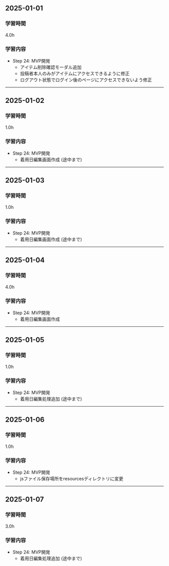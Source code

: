 ## 2025-01-01
### 学習時間
4.0h
### 学習内容
- Step 24: MVP開発
    - アイテム削除確認モーダル追加
    - 投稿者本人のみがアイテムにアクセスできるように修正
    - ログアウト状態でログイン後のページにアクセスできないよう修正
___
## 2025-01-02
### 学習時間
1.0h
### 学習内容
- Step 24: MVP開発
    - 着用日編集画面作成 (途中まで)
___
## 2025-01-03
### 学習時間
1.0h
### 学習内容
- Step 24: MVP開発
    - 着用日編集画面作成 (途中まで)
___
## 2025-01-04
### 学習時間
4.0h
### 学習内容
- Step 24: MVP開発
    - 着用日編集画面作成
___
## 2025-01-05
### 学習時間
1.0h
### 学習内容
- Step 24: MVP開発
    - 着用日編集処理追加 (途中まで)
___
## 2025-01-06
### 学習時間
1.0h
### 学習内容
- Step 24: MVP開発
    - jsファイル保存場所をresourcesディレクトリに変更
___
## 2025-01-07
### 学習時間
3.0h
### 学習内容
- Step 24: MVP開発
    - 着用日編集処理追加 (途中まで)
